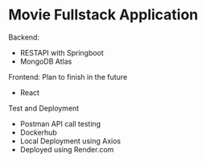 # Movie Fullstack Application

Backend:
- RESTAPI with Springboot
- MongoDB Atlas

Frontend: Plan to finish in the future
- React

Test and Deployment
- Postman API call testing
- Dockerhub
- Local Deployment using Axios
- Deployed using Render.com
